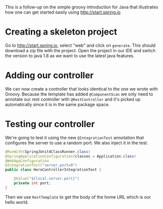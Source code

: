 This is a follow-up on the simple groovy introduction for Java that illustrates
how one can get started easily using <http://start.spring.io>

# Creating a skeleton project

Go to <http://start.spring.io>, select "web" and click on `generate`. This should
download a zip file with the project. Open the project in our IDE and switch the
version to java 1.8 as we want to use the latest java features.

# Adding our controller

We can now create a controller that looks identical to the one we wrote with
Groovy. Because the template has added `@ComponentScan` we only need to
annotate our rest controller with `@RestController` and it's picked up
automatically since it is in the same package space.

# Testing our controller

We're going to test it using the new `@IntegrationTest` annotation that
configures the server to use a random port. We also inject it in the test.

```java
@RunWith(SpringJUnit4ClassRunner.class)
@SpringApplicationConfiguration(classes = Application.class)
@WebAppConfiguration
@IntegrationTest("server.port=0")
public class HeroControllerIntegrationTest {

	@Value("${local.server.port}")
	private int port;
}
```

Then we use `RestTemplate` to get the body of the home URL which is our
hello world.

